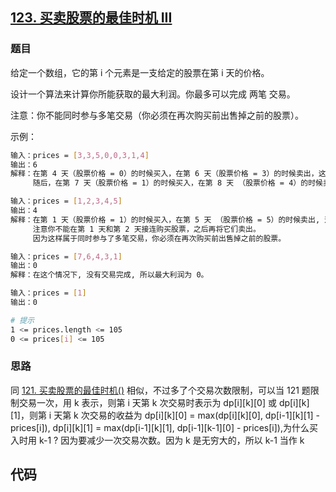 ## [123. 买卖股票的最佳时机 III](https://leetcode-cn.com/problems/best-time-to-buy-and-sell-stock-iii/)
### 题目
给定一个数组，它的第 i 个元素是一支给定的股票在第 i 天的价格。

设计一个算法来计算你所能获取的最大利润。你最多可以完成 两笔 交易。

注意：你不能同时参与多笔交易（你必须在再次购买前出售掉之前的股票）。


示例：
```sh
输入：prices = [3,3,5,0,0,3,1,4]
输出：6
解释：在第 4 天（股票价格 = 0）的时候买入，在第 6 天（股票价格 = 3）的时候卖出，这笔交易所能获得利润 = 3-0 = 3 。
     随后，在第 7 天（股票价格 = 1）的时候买入，在第 8 天 （股票价格 = 4）的时候卖出，这笔交易所能获得利润 = 4-1 = 3 。

输入：prices = [1,2,3,4,5]
输出：4
解释：在第 1 天（股票价格 = 1）的时候买入，在第 5 天 （股票价格 = 5）的时候卖出, 这笔交易所能获得利润 = 5-1 = 4 。   
     注意你不能在第 1 天和第 2 天接连购买股票，之后再将它们卖出。   
     因为这样属于同时参与了多笔交易，你必须在再次购买前出售掉之前的股票。

输入：prices = [7,6,4,3,1] 
输出：0 
解释：在这个情况下, 没有交易完成, 所以最大利润为 0。

输入：prices = [1]
输出：0

# 提示
1 <= prices.length <= 105
0 <= prices[i] <= 105
```
### 思路
同 [121. 买卖股票的最佳时机()](https://github.com/kricn/web-notes/blob/master/dataStructureAndAlgorithm/leetcode/121.%20%E4%B9%B0%E5%8D%96%E8%82%A1%E7%A5%A8%E7%9A%84%E6%9C%80%E4%BD%B3%E6%97%B6%E6%9C%BA.md) 相似，不过多了个交易次数限制，可以当 121 题限制交易一次，用 k 表示，则第 i 天第 k 次交易时表示为 dp[i][k][0] 或 dp[i][k][1]，则第 i 天第 k 次交易的收益为 dp[i][k][0] = max(dp[i][k][0], dp[i-1][k][1] - prices[i]), dp[i][k][1] = max(dp[i-1][k][1], dp[i-1][k-1][0] - prices[i]),为什么买入时用 k-1 ? 因为要减少一次交易次数。因为 k 是无穷大的，所以 k-1 当作 k
## 代码
```javascript
```
